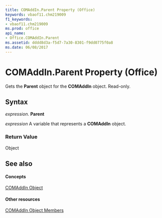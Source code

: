 ```yaml
---
title: COMAddIn.Parent Property (Office)
keywords: vbaof11.chm219009
f1_keywords:
- vbaof11.chm219009
ms.prod: office
api_name:
- Office.COMAddIn.Parent
ms.assetid: dddd8d3a-f5d7-7a30-8301-f9dd0775f0a8
ms.date: 06/08/2017
---
```



# COMAddIn.Parent Property (Office)

Gets the **Parent** object for the **COMAddIn** object. Read-only.


## Syntax

 _expression_. **Parent**

 _expression_ A variable that represents a **COMAddIn** object.


### Return Value

Object


## See also


#### Concepts


[COMAddIn Object](comaddin-object-office.md)
#### Other resources


[COMAddIn Object Members](comaddin-members-office.md)


